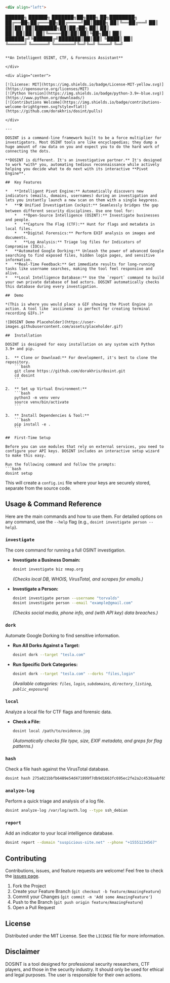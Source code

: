 ```markdown
<div align="left">

```
   ██████╗  ██████╗ ███████╗██╗███╗   ██╗████████╗
   ██╔══██╗██╔═══██╗██╔════╝██║████╗  ██║╚══██╔══╝
   ██║  ██║██║   ██║███████╗██║██╔██╗ ██║   ██║   
   ██║  ██║██║   ██║╚════██║██║██║╚██╗██║   ██║   
   ██████╔╝╚██████╔╝███████║██║██║ ╚████║   ██║   
   ╚═════╝  ╚═════╝ ╚══════╝╚═╝╚═╝  ╚═══╝   ╚═╝   
```

**An Intelligent OSINT, CTF, & Forensics Assistant**

</div>

<div align="center">

[![License: MIT](https://img.shields.io/badge/License-MIT-yellow.svg)](https://opensource.org/licenses/MIT)
[![Python Version](https://img.shields.io/badge/python-3.9+-blue.svg)](https://www.python.org/downloads/)
[![Contributions Welcome](https://img.shields.io/badge/contributions-welcome-brightgreen.svg?style=flat)](https://github.com/dorakhris/dosint/pulls)

</div>

---

DOSINT is a command-line framework built to be a force multiplier for investigators. Most OSINT tools are like encyclopedias; they dump a huge amount of raw data on you and expect you to do the hard work of connecting the dots.

**DOSINT is different. It's an investigative partner.** It's designed to work *with* you, automating tedious reconnaissance while actively helping you decide what to do next with its interactive **Pivot Engine**.

##  Key Features

*   **Intelligent Pivot Engine:** Automatically discovers new indicators (emails, domains, usernames) during an investigation and lets you instantly launch a new scan on them with a single keypress.
*   **🛠️ Unified Investigation Cockpit:** Seamlessly bridges the gap between different security disciplines. Use one tool for:
    *   **Open-Source Intelligence (OSINT):** Investigate businesses and people.
    *   **Capture The Flag (CTF):** Hunt for flags and metadata in local files.
    *   **Digital Forensics:** Perform EXIF analysis on images and documents.
    *   **Log Analysis:** Triage log files for Indicators of Compromise (IOCs).
*   **Automated Google Dorking:** Unleash the power of advanced Google searching to find exposed files, hidden login pages, and sensitive information.
*   **Real-Time Feedback:** Get immediate results for long-running tasks like username searches, making the tool feel responsive and alive.
*   **Local Intelligence Database:** Use the `report` command to build your own private database of bad actors. DOSINT automatically checks this database during every investigation.

##  Demo

*(This is where you would place a GIF showing the Pivot Engine in action. A tool like `asciinema` is perfect for creating terminal recording GIFs.)*

![DOSINT Demo Placeholder](https://user-images.githubusercontent.com/assets/placeholder.gif)

##  Installation

DOSINT is designed for easy installation on any system with Python 3.9+ and pip.

1.  ** Clone or Download:** For development, it's best to clone the repository.
    ```bash
    git clone https://github.com/dorakhris/dosint.git
    cd dosint
    ```

2.  ** Set up Virtual Environment:**
    ```bash
    python3 -m venv venv
    source venv/bin/activate
    ```
    
3.  ** Install Dependencies & Tool:**
    ```bash
    pip install -e .
    ```

##  First-Time Setup

Before you can use modules that rely on external services, you need to configure your API keys. DOSINT includes an interactive setup wizard to make this easy.

Run the following command and follow the prompts:
```bash
dosint setup
```
This will create a `config.ini` file where your keys are securely stored, separate from the source code.

##  Usage & Command Reference

Here are the main commands and how to use them. For detailed options on any command, use the `--help` flag (e.g., `dosint investigate person --help`).

### `investigate`
The core command for running a full OSINT investigation.

*   **Investigate a Business Domain:**
    ```bash
    dosint investigate biz nmap.org
    ```
    *(Checks local DB, WHOIS, VirusTotal, and scrapes for emails.)*

*   **Investigate a Person:**
    ```bash
    dosint investigate person --username "torvalds"
    dosint investigate person --email "example@gmail.com"
    ```
    *(Checks social media, phone info, and (with API key) data breaches.)*

### `dork`
Automate Google Dorking to find sensitive information.

*   **Run All Dorks Against a Target:**
    ```bash
    dosint dork --target "tesla.com"
    ```
*   **Run Specific Dork Categories:**
    ```bash
    dosint dork --target "tesla.com" --dorks "files,login"
    ```
    *(Available categories: `files`, `login`, `subdomains`, `directory_listing`, `public_exposure`)*

### `local`
Analyze a local file for CTF flags and forensic data.

*   **Check a File:**
    ```bash
    dosint local /path/to/evidence.jpg
    ```
    *(Automatically checks file type, size, EXIF metadata, and greps for flag patterns.)*

### `hash`
Check a file hash against the VirusTotal database.
```bash
dosint hash 275a021bbfb6489e54d471899f7db9d1663fc695ec2fe2a2c4538aabf651fd0f
```

### `analyze-log`
Perform a quick triage and analysis of a log file.
```bash
dosint analyze-log /var/log/auth.log --type ssh_debian
```

### `report`
Add an indicator to your local intelligence database.
```bash
dosint report --domain "suspicious-site.net" --phone "+15551234567"
```

##  Contributing

Contributions, issues, and feature requests are welcome! Feel free to check the [issues page](https://github.com/dorakhris/dosint/issues).

1.  Fork the Project
2.  Create your Feature Branch (`git checkout -b feature/AmazingFeature`)
3.  Commit your Changes (`git commit -m 'Add some AmazingFeature'`)
4.  Push to the Branch (`git push origin feature/AmazingFeature`)
5.  Open a Pull Request

##  License

Distributed under the MIT License. See the `LICENSE` file for more information.

##  Disclaimer

DOSINT is a tool designed for professional security researchers, CTF players, and those in the security industry. It should only be used for ethical and legal purposes. The user is responsible for their own actions.
```
